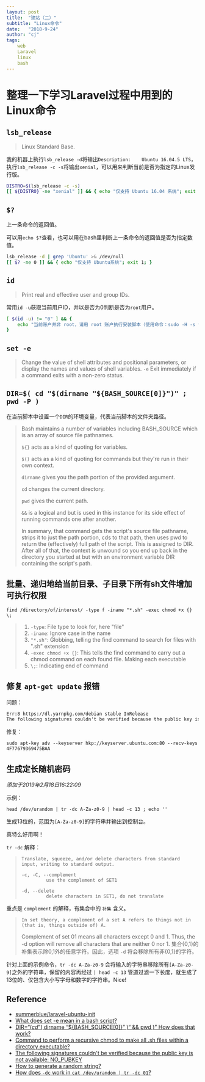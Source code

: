 ```yaml
---
layout: post
title:  "建站（二）"
subtitle: "Linux命令"
date:   "2018-9-24" 
author: "cj"
tags:
    web
    Laravel
    linux
    bash
---
```



# 整理一下学习Laravel过程中用到的Linux命令

## `lsb_release`

> Linux Standard Base.

我的机器上执行`lsb_release -d`将输出`Description:    Ubuntu 16.04.5 LTS`，执行`lsb_release -c -s`将输出`xenial`，可以用来判断当前是否为指定的Linux发行版。

```bash
DISTRO=$(lsb_release -c -s)
[[ ${DISTRO} -ne "xenial" ]] && { echo "仅支持 Ubuntu 16.04 系统"; exit 1; }
```

## `$?`

上一条命令的返回值。

可以用`echo $?`查看，也可以用在bash里判断上一条命令的返回值是否为指定数值。

```bash
lsb_release -d | grep 'Ubuntu' >& /dev/null
[[ $? -ne 0 ]] && { echo "仅支持 Ubuntu系统"; exit 1; }
```

## `id`

> Print real and effective user and group IDs.

常用`id -u`获取当前用户ID，并以是否为0判断是否为`root`用户。

```bash
[ $(id -u) != "0" ] && {
    echo "当前账户并非 root，请用 root 账户执行安装脚本（使用命令：sudo -H -s 切换为 root）"
}
```

## `set -e`

 > Change the value of shell attributes and positional parameters, or display the names and values of shell variables.
 > `-e`  Exit immediately if a command exits with a non-zero status.

## `DIR=$( cd "$(dirname "${BASH_SOURCE[0]}")" ; pwd -P )`

在当前脚本中设置一个`DIR`的环境变量，代表当前脚本的文件夹路径。

> Bash maintains a number of variables including BASH_SOURCE which is an array of source file pathnames.
>
> `${}` acts as a kind of quoting for variables.
>
> `$()` acts as a kind of quoting for commands but they're run in their own context.
>
> `dirname` gives you the path portion of the provided argument.
>
> `cd` changes the current directory.
>
> `pwd` gives the current path.
>
> `&&` is a logical and but is used in this instance for its side effect of running commands one after another.
>
> In summary, that command gets the script's source file pathname, strips it to just the path portion, cds to that path, then uses pwd to return the (effectively) full path of the script. This is assigned to DIR. After all of that, the context is unwound so you end up back in the directory you started at but with an environment variable DIR containing the script's path.

## 批量、递归地给当前目录、子目录下所有sh文件增加可执行权限

`find /directory/of/interest/ -type f -iname "*.sh" -exec chmod +x {} \;`

>
>1. `-type`: File type to look for, here "file"
>2. `-iname`: Ignore case in the name
>3. `"*.sh"`: Globbing, telling the find command to search for files with ".sh" extension
>4. `-exec chmod +x {}`: This tells the find command to carry out a chmod command on each found file. Making each executable
>5. `\;`: Indicating end of command

## 修复 `apt-get update` 报错

问题：

```txt
Err:8 https://dl.yarnpkg.com/debian stable InRelease
The following signatures couldn't be verified because the public key is not available: NO_PUBKEY 4F77679369475BAA
```

修复：

`sudo apt-key adv --keyserver hkp://keyserver.ubuntu.com:80 --recv-keys 4F77679369475BAA`

## 生成定长随机密码

*添加于2019年2月18日16:22:09*

示例：

`head /dev/urandom | tr -dc A-Za-z0-9 | head -c 13 ; echo ''`

生成13位的，范围为`[A-Za-z0-9]`的字符串并输出到控制台。

真特么好用啊！

`tr -dc` 解释：
>```
>Translate, squeeze, and/or delete characters from standard input, writing to standard output.
>
>-c, -C, --complement
>          use the complement of SET1
>
>-d, --delete
>          delete characters in SET1, do not translate
>```

重点是 `complement` 的解释，有集合中的 `补集` 含义。

>`In set theory, a complement of a set A refers to things not in (that is, things outside of) A.`
>
>Complement of set 01 means all characters except 0 and 1. Thus, the -d option will remove all characters that are neither 0 nor 1.
>集合{0,1}的补集表示除0,1外的任意字符。因此，选项 `-d` 将会移除所有非{0,1}的字符。

针对上面的示例命令，`tr -dc A-Za-z0-9` 会将输入的字符串移除所有`[A-Za-z0-9]`之外的字符串，保留的内容再经过 `| head -c 13` 管道过滤一下长度，就生成了13位的、仅包含大小写字母和数字的字符串。Nice!





## Reference

- [summerblue/laravel-ubuntu-init](https://github.com/summerblue/laravel-ubuntu-init)
- [What does set -e mean in a bash script?](https://stackoverflow.com/questions/19622198/what-does-set-e-mean-in-a-bash-script)
- [DIR=“$( cd ”$( dirname “${BASH_SOURCE[0]}” )“ && pwd )” How does that work?](https://stackoverflow.com/questions/39340169/dir-cd-dirname-bash-source0-pwd-how-does-that-work)
- [Command to perform a recursive chmod to make all .sh files within a directory executable?](https://askubuntu.com/questions/889344/command-to-perform-a-recursive-chmod-to-make-all-sh-files-within-a-directory-ex)
- [The following signatures couldn't be verified because the public key is not available: NO_PUBKEY](https://askubuntu.com/questions/943539/the-following-signatures-couldnt-be-verified-because-the-public-key-is-not-avai)
- [How to generate a random string?](https://unix.stackexchange.com/questions/230673/how-to-generate-a-random-string)
- [How does `-dc` work in `cat /dev/urandom | tr -dc 01`?](https://unix.stackexchange.com/questions/188393/how-does-dc-work-in-cat-dev-urandom-tr-dc-01)